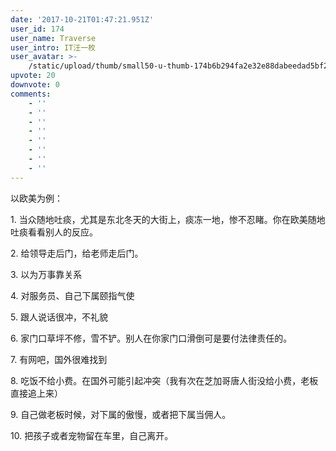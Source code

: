 ```yaml
---
date: '2017-10-21T01:47:21.951Z'
user_id: 174
user_name: Traverse
user_intro: IT汪一枚
user_avatar: >-
    /static/upload/thumb/small50-u-thumb-174b6b294fa2e32e88dabeedad5bf20f6b05b5c584d.png
upvote: 20
downvote: 0
comments:
    - ''
    - ''
    - ''
    - ''
    - ''
    - ''
    - ''
    - ''
---
```


以欧美为例：

1\. 当众随地吐痰，尤其是东北冬天的大街上，痰冻一地，惨不忍睹。你在欧美随地吐痰看看别人的反应。

2\. 给领导走后门，给老师走后门。

3\. 以为万事靠关系

4\. 对服务员、自己下属颐指气使

5\. 跟人说话很冲，不礼貌

6\. 家门口草坪不修，雪不铲。别人在你家门口滑倒可是要付法律责任的。

7\. 有网吧，国外很难找到

8\. 吃饭不给小费。在国外可能引起冲突（我有次在芝加哥唐人街没给小费，老板直接追上来）

9\. 自己做老板时候，对下属的傲慢，或者把下属当佣人。

10\. 把孩子或者宠物留在车里，自己离开。
